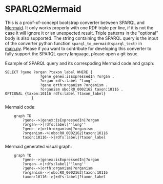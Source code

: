# SPARLQ2Mermaid

This is a proof-of-concept bootstrap converter between SPARQL and [Mermaid](https://mermaid.js.org). It only works properly with one RDF triple per line, if it is not the case it will ignore it or an unexpected result. Triple patterns in the "optional" body is also supported. The string containing the SPARQL query is the input of the converter python function ``sparql_to_mermaid(sparql_text)`` in [main.py](main.py). Please if you want to contribute for developing this converter  to fully support the SPARQL query language, please open a git issue.

Example of SPARQL query and its correspoding Mermaid code and graph:

```
SELECT ?gene ?organ ?taxon_label WHERE {
				?gene genex:isExpressedIn ?organ .
				?organ rdfs:label "lung" .
				?gene orth:organism ?organism .
				?organism obo:RO_0002162 taxon:10116 .
OPTIONAL {taxon:10116 rdfs:label ?taxon_label}
			}
```

Mermaid code: 
```
    graph TD 
		?gene-->|genex:isExpressedIn|?organ
		?organ-->|rdfs:label|''lung''
		?gene-->|orth:organism|?organism
		?organism-->|obo:RO_0002162|taxon:10116
		taxon:10116-->|rdfs:label|?taxon_label
```
Mermaid generated visual graph:
```mermaid
    graph TD 
		?gene-->|genex:isExpressedIn|?organ
		?organ-->|rdfs:label|''lung''
		?gene-->|orth:organism|?organism
		?organism-->|obo:RO_0002162|taxon:10116
		taxon:10116-->|rdfs:label|?taxon_label
```
